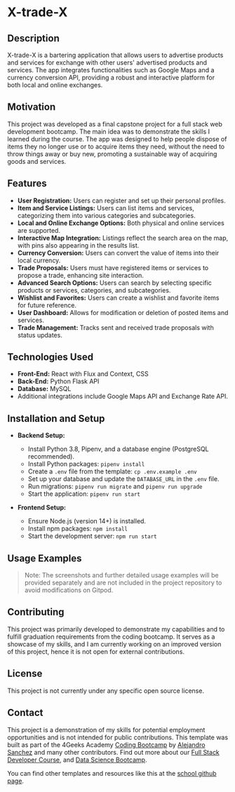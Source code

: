 # X-trade-X

## Description
X-trade-X is a bartering application that allows users to advertise products and services for exchange with other users' advertised products and services. The app integrates functionalities such as Google Maps and a currency conversion API, providing a robust and interactive platform for both local and online exchanges.

## Motivation
This project was developed as a final capstone project for a full stack web development bootcamp. The main idea was to demonstrate the skills I learned during the course. The app was designed to help people dispose of items they no longer use or to acquire items they need, without the need to throw things away or buy new, promoting a sustainable way of acquiring goods and services.

## Features
- **User Registration:** Users can register and set up their personal profiles.
- **Item and Service Listings:** Users can list items and services, categorizing them into various categories and subcategories.
- **Local and Online Exchange Options:** Both physical and online services are supported.
- **Interactive Map Integration:** Listings reflect the search area on the map, with pins also appearing in the results list.
- **Currency Conversion:** Users can convert the value of items into their local currency.
- **Trade Proposals:** Users must have registered items or services to propose a trade, enhancing site interaction.
- **Advanced Search Options:** Users can search by selecting specific products or services, categories, and subcategories.
- **Wishlist and Favorites:** Users can create a wishlist and favorite items for future reference.
- **User Dashboard:** Allows for modification or deletion of posted items and services.
- **Trade Management:** Tracks sent and received trade proposals with status updates.

## Technologies Used
- **Front-End:** React with Flux and Context, CSS
- **Back-End:** Python Flask API
- **Database:** MySQL
- Additional integrations include Google Maps API and Exchange Rate API.

## Installation and Setup
- **Backend Setup:**
  - Install Python 3.8, Pipenv, and a database engine (PostgreSQL recommended).
  - Install Python packages: `pipenv install`
  - Create a `.env` file from the template: `cp .env.example .env`
  - Set up your database and update the `DATABASE_URL` in the `.env` file.
  - Run migrations: `pipenv run migrate` and `pipenv run upgrade`
  - Start the application: `pipenv run start`

- **Frontend Setup:**
  - Ensure Node.js (version 14+) is installed.
  - Install npm packages: `npm install`
  - Start the development server: `npm run start`

## Usage Examples
> Note: The screenshots and further detailed usage examples will be provided separately and are not included in the project repository to avoid modifications on Gitpod.

## Contributing
This project was primarily developed to demonstrate my capabilities and to fulfill graduation requirements from the coding bootcamp. It serves as a showcase of my skills, and I am currently working on an improved version of this project, hence it is not open for external contributions.

## License
This project is not currently under any specific open source license.

## Contact
This project is a demonstration of my skills for potential employment opportunities and is not intended for public contributions.
This template was built as part of the 4Geeks Academy [Coding Bootcamp](https://4geeksacademy.com/us/coding-bootcamp) by [Alejandro Sanchez](https://twitter.com/alesanchezr) and many other contributors. Find out more about our [Full Stack Developer Course](https://4geeksacademy.com/us/coding-bootcamps/part-time-full-stack-developer), and [Data Science Bootcamp](https://4geeksacademy.com/us/coding-bootcamps/datascience-machine-learning).

You can find other templates and resources like this at the [school github page](https://github.com/4geeksacademy/).
